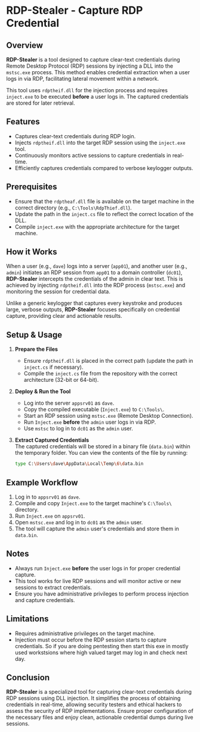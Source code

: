 # RDP-Stealer - Capture RDP Credential 

## Overview
**RDP-Stealer** is a tool designed to capture clear-text credentials during Remote Desktop Protocol (RDP) sessions by injecting a DLL into the `mstsc.exe` process. This method enables credential extraction when a user logs in via RDP, facilitating lateral movement within a network.

This tool uses `rdptheif.dll` for the injection process and requires `inject.exe` to be executed **before** a user logs in. The captured credentials are stored for later retrieval.

## Features
- Captures clear-text credentials during RDP login.
- Injects `rdptheif.dll` into the target RDP session using the `inject.exe` tool.
- Continuously monitors active sessions to capture credentials in real-time.
- Efficiently captures credentials compared to verbose keylogger outputs.

## Prerequisites
- Ensure that the `rdptheaf.dll` file is available on the target machine in the correct directory (e.g., `C:\Tools\RdpThief.dll`).
- Update the path in the `inject.cs` file to reflect the correct location of the DLL.
- Compile `inject.exe` with the appropriate architecture for the target machine.
  
## How it Works
When a user (e.g., `dave`) logs into a server (`app01`), and another user (e.g., `admin`) initiates an RDP session from `app01` to a domain controller (`dc01`), **RDP-Stealer** intercepts the credentials of the admin in clear text. This is achieved by injecting `rdptheif.dll` into the RDP process (`mstsc.exe`) and monitoring the session for credential data.

Unlike a generic keylogger that captures every keystroke and produces large, verbose outputs, **RDP-Stealer** focuses specifically on credential capture, providing clear and actionable results.

## Setup & Usage

1. **Prepare the Files**  
   - Ensure `rdptheif.dll` is placed in the correct path (update the path in `inject.cs` if necessary).
   - Compile the `inject.cs` file from the repository with the correct architecture (32-bit or 64-bit).

2. **Deploy & Run the Tool**  
   - Log into the server `appsrv01` as `dave`.
   - Copy the compiled executable (`Inject.exe`) to `C:\Tools\`.
   - Start an RDP session using `mstsc.exe` (Remote Desktop Connection).
   - Run `Inject.exe` **before** the `admin` user logs in via RDP.
   - Use `mstsc` to log in to `dc01` as the `admin` user.

3. **Extract Captured Credentials**  
   The captured credentials will be stored in a binary file (`data.bin`) within the temporary folder. You can view the contents of the file by running:

   ```bash
   type C:\Users\dave\AppData\Local\Temp\6\data.bin
   ```

## Example Workflow

1. Log in to `appsrv01` as `dave`.
2. Compile and copy `Inject.exe` to the target machine's `C:\Tools\` directory.
3. Run `Inject.exe` on `appsrv01`.
4. Open `mstsc.exe` and log in to `dc01` as the `admin` user.
5. The tool will capture the `admin` user's credentials and store them in `data.bin`.

## Notes
- Always run `Inject.exe` **before** the user logs in for proper credential capture.
- This tool works for live RDP sessions and will monitor active or new sessions to extract credentials.
- Ensure you have administrative privileges to perform process injection and capture credentials.

## Limitations
- Requires administrative privileges on the target machine.
- Injection must occur before the RDP session starts to capture credentials. So if you are doing pentesting then start this exe in mostly used workstsions where high valued target may log in and check next day.

## Conclusion
**RDP-Stealer** is a specialized tool for capturing clear-text credentials during RDP sessions using DLL injection. It simplifies the process of obtaining credentials in real-time, allowing security testers and ethical hackers to assess the security of RDP implementations. Ensure proper configuration of the necessary files and enjoy clean, actionable credential dumps during live sessions.
